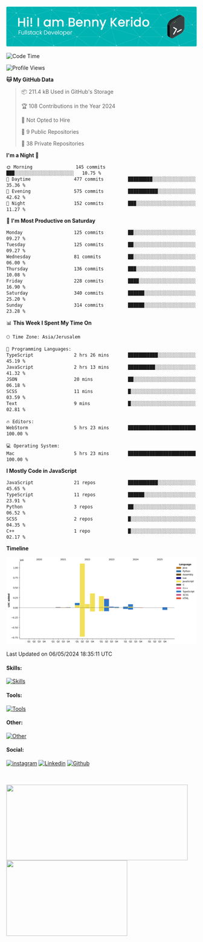 ![Header](./header.png)


<!--START_SECTION:waka-->
![Code Time](http://img.shields.io/badge/Code%20Time-635%20hrs%2033%20mins-blue)

![Profile Views](http://img.shields.io/badge/Profile%20Views-0-blue)

**🐱 My GitHub Data** 

> 📦 211.4 kB Used in GitHub's Storage 
 > 
> 🏆 108 Contributions in the Year 2024
 > 
> 🚫 Not Opted to Hire
 > 
> 📜 9 Public Repositories 
 > 
> 🔑 38 Private Repositories 
 > 
**I'm a Night 🦉** 

```text
🌞 Morning                145 commits         ███░░░░░░░░░░░░░░░░░░░░░░   10.75 % 
🌆 Daytime                477 commits         █████████░░░░░░░░░░░░░░░░   35.36 % 
🌃 Evening                575 commits         ███████████░░░░░░░░░░░░░░   42.62 % 
🌙 Night                  152 commits         ███░░░░░░░░░░░░░░░░░░░░░░   11.27 % 
```
📅 **I'm Most Productive on Saturday** 

```text
Monday                   125 commits         ██░░░░░░░░░░░░░░░░░░░░░░░   09.27 % 
Tuesday                  125 commits         ██░░░░░░░░░░░░░░░░░░░░░░░   09.27 % 
Wednesday                81 commits          ██░░░░░░░░░░░░░░░░░░░░░░░   06.00 % 
Thursday                 136 commits         ███░░░░░░░░░░░░░░░░░░░░░░   10.08 % 
Friday                   228 commits         ████░░░░░░░░░░░░░░░░░░░░░   16.90 % 
Saturday                 340 commits         ██████░░░░░░░░░░░░░░░░░░░   25.20 % 
Sunday                   314 commits         ██████░░░░░░░░░░░░░░░░░░░   23.28 % 
```


📊 **This Week I Spent My Time On** 

```text
🕑︎ Time Zone: Asia/Jerusalem

💬 Programming Languages: 
TypeScript               2 hrs 26 mins       ███████████░░░░░░░░░░░░░░   45.19 % 
JavaScript               2 hrs 13 mins       ██████████░░░░░░░░░░░░░░░   41.32 % 
JSON                     20 mins             ██░░░░░░░░░░░░░░░░░░░░░░░   06.18 % 
SCSS                     11 mins             █░░░░░░░░░░░░░░░░░░░░░░░░   03.59 % 
Text                     9 mins              █░░░░░░░░░░░░░░░░░░░░░░░░   02.81 % 

🔥 Editors: 
WebStorm                 5 hrs 23 mins       █████████████████████████   100.00 % 

💻 Operating System: 
Mac                      5 hrs 23 mins       █████████████████████████   100.00 % 
```

**I Mostly Code in JavaScript** 

```text
JavaScript               21 repos            ███████████░░░░░░░░░░░░░░   45.65 % 
TypeScript               11 repos            ██████░░░░░░░░░░░░░░░░░░░   23.91 % 
Python                   3 repos             ██░░░░░░░░░░░░░░░░░░░░░░░   06.52 % 
SCSS                     2 repos             █░░░░░░░░░░░░░░░░░░░░░░░░   04.35 % 
C++                      1 repo              █░░░░░░░░░░░░░░░░░░░░░░░░   02.17 % 
```



**Timeline**

![Lines of Code chart](https://raw.githubusercontent.com/bennykerido/bennykerido/main/assets/bar_graph.png)


 Last Updated on 06/05/2024 18:35:11 UTC
<!--END_SECTION:waka-->
#### Skills:
[![Skills](https://skillicons.dev/icons?i=js,ts,html,css,py&perline=5&theme=dark)](https://skillicons.dev)

#### Tools:
[![Tools](https://skillicons.dev/icons?i=react,nextjs,redux,nestjs,nodejs,express,sass,jquery&perline=5&theme=dark)](https://skillicons.dev)

#### Other:
[![Other](https://skillicons.dev/icons?i=bun,git,firebase,idea,postman,netlify,mongodb,materialui,figma,docker,eclipse,ps,ai,xd&perline=5&theme=dark)](https://skillicons.dev)

#### Social:
[![instagram](https://skillicons.dev/icons?i=instagram&perline=5&theme=dark)](https://www.instagram.com/bennykerido)
[![Linkedin](https://skillicons.dev/icons?i=linkedin&perline=5&theme=dark)](https://www.linkedin.com/in/bennykerido)
[![Github](https://skillicons.dev/icons?i=github&perline=5&theme=dark)](https://www.github.com/bennykerido)

<br/>
<br/>

<a href="https://github.com/bennykerido">
  <img height=200 width=480 align="center" src="https://github-readme-stats.vercel.app/api?username=bennykerido&hide=prs,contribs&show_icons=true&card_width=320" />
</a>
<a href="https://github.com/bennykerido">
  <img height=200 width=320 align="center" src="https://github-readme-stats.vercel.app/api/top-langs/?username=bennykerido&layout=compact&card_width=320" />
</a>

